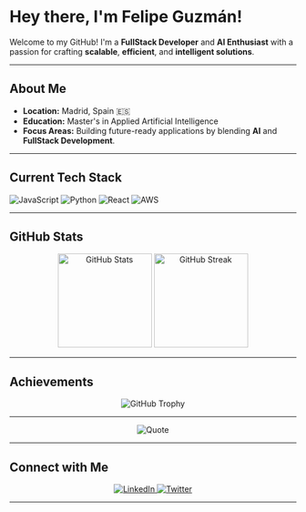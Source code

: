 # Hey there, I'm Felipe Guzmán!

Welcome to my GitHub! I'm a **FullStack Developer** and **AI Enthusiast** with a passion for crafting **scalable**, **efficient**, and **intelligent solutions**.  

---

## **About Me**
- **Location:** Madrid, Spain 🇪🇸  
- **Education:** Master's in Applied Artificial Intelligence  
- **Focus Areas:** Building future-ready applications by blending **AI** and **FullStack Development**.

---

## **Current Tech Stack**
<p>
  <img src="https://img.shields.io/badge/JavaScript-F7DF1E?style=for-the-badge&logo=javascript&logoColor=black" alt="JavaScript"/>
  <img src="https://img.shields.io/badge/Python-3776AB?style=for-the-badge&logo=python&logoColor=white" alt="Python"/>
  <img src="https://img.shields.io/badge/React-61DAFB?style=for-the-badge&logo=react&logoColor=black" alt="React"/>
  <img src="https://img.shields.io/badge/AWS-232F3E?style=for-the-badge&logo=amazon-aws&logoColor=white" alt="AWS"/>
</p>


---

## **GitHub Stats**
<div align="center">
  <img src="https://github-readme-stats.vercel.app/api?username=FeliGR&show_icons=true&theme=tokyonight" alt="GitHub Stats" height="165"/>
  <img src="https://streak-stats.demolab.com?user=FeliGR&theme=tokyonight&hide_border=true&date_format=M%20j%5B%2C%20Y%5D" alt="GitHub Streak" height="165"/>
</div>

---

## **Achievements**
<div align="center">
  <img src="https://github-profile-trophy.vercel.app/?username=FeliGR&theme=tokyonight&no-frame=true&margin-w=15" alt="GitHub Trophy"/>
</div>

---

<div align="center">
  <img src="https://quotes-github-readme.vercel.app/api?type=quote" alt="Quote"/>
</div>

---

## **Connect with Me**
<p align="center">
  <a href="https://www.linkedin.com/in/felipeguzmanrod/" target="_blank">
    <img src="https://img.shields.io/badge/LinkedIn-0077B5?style=for-the-badge&logo=linkedin&logoColor=white" alt="LinkedIn"/>
  </a>
  <a href="https://twitter.com/felipeguzmanrod" target="_blank">
    <img src="https://img.shields.io/badge/Twitter-1DA1F2?style=for-the-badge&logo=twitter&logoColor=white" alt="Twitter"/>
  </a>
</p>

---
